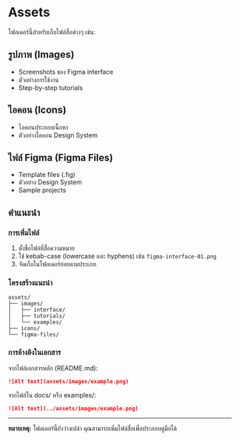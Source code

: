 # Assets

โฟลเดอร์นี้สำหรับเก็บไฟล์สื่อต่างๆ เช่น:

## รูปภาพ (Images)
- Screenshots ของ Figma interface
- ตัวอย่างการใช้งาน
- Step-by-step tutorials

## ไอคอน (Icons)
- ไอคอนประกอบเนื้อหา
- ตัวอย่างไอคอน Design System

## ไฟล์ Figma (Figma Files)
- Template files (.fig)
- ตัวอย่าง Design System
- Sample projects

## คำแนะนำ

### การเพิ่มไฟล์
1. ตั้งชื่อไฟล์ที่สื่อความหมาย
2. ใช้ kebab-case (lowercase และ hyphens) เช่น `figma-interface-01.png`
3. จัดเก็บในโฟลเดอร์ย่อยตามประเภท

### โครงสร้างแนะนำ
```
assets/
├── images/
│   ├── interface/
│   ├── tutorials/
│   └── examples/
├── icons/
└── figma-files/
```

### การอ้างอิงในเอกสาร
จากไฟล์เอกสารหลัก (README.md):
```markdown
![Alt text](assets/images/example.png)
```

จากไฟล์ใน docs/ หรือ examples/:
```markdown
![Alt text](../assets/images/example.png)
```

---

**หมายเหตุ:** โฟลเดอร์นี้ยังว่างเปล่า คุณสามารถเพิ่มไฟล์สื่อเพื่อประกอบคู่มือได้
